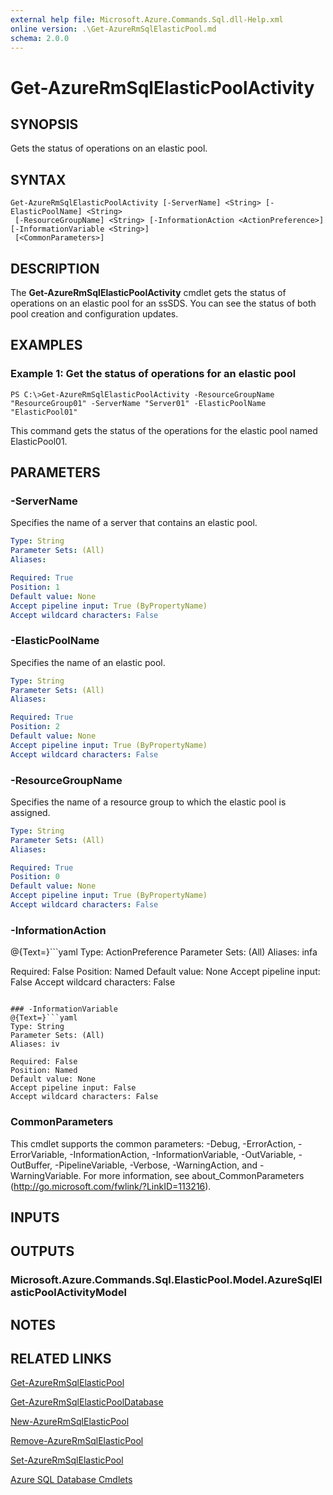 ```yaml
---
external help file: Microsoft.Azure.Commands.Sql.dll-Help.xml
online version: .\Get-AzureRmSqlElasticPool.md
schema: 2.0.0
---
```


# Get-AzureRmSqlElasticPoolActivity

## SYNOPSIS
Gets the status of operations on an elastic pool.

## SYNTAX

```
Get-AzureRmSqlElasticPoolActivity [-ServerName] <String> [-ElasticPoolName] <String>
 [-ResourceGroupName] <String> [-InformationAction <ActionPreference>] [-InformationVariable <String>]
 [<CommonParameters>]
```

## DESCRIPTION
The **Get-AzureRmSqlElasticPoolActivity** cmdlet gets the status of operations on an elastic pool for an ssSDS.
You can see the status of both pool creation and configuration updates.

## EXAMPLES

### Example 1: Get the status of operations for an elastic pool
```
PS C:\>Get-AzureRmSqlElasticPoolActivity -ResourceGroupName "ResourceGroup01" -ServerName "Server01" -ElasticPoolName "ElasticPool01"
```

This command gets the status of the operations for the elastic pool named ElasticPool01.

## PARAMETERS

### -ServerName
Specifies the name of a server that contains an elastic pool.

```yaml
Type: String
Parameter Sets: (All)
Aliases: 

Required: True
Position: 1
Default value: None
Accept pipeline input: True (ByPropertyName)
Accept wildcard characters: False
```

### -ElasticPoolName
Specifies the name of an elastic pool.

```yaml
Type: String
Parameter Sets: (All)
Aliases: 

Required: True
Position: 2
Default value: None
Accept pipeline input: True (ByPropertyName)
Accept wildcard characters: False
```

### -ResourceGroupName
Specifies the name of a resource group to which the elastic pool is assigned.

```yaml
Type: String
Parameter Sets: (All)
Aliases: 

Required: True
Position: 0
Default value: None
Accept pipeline input: True (ByPropertyName)
Accept wildcard characters: False
```

### -InformationAction
@{Text=}```yaml
Type: ActionPreference
Parameter Sets: (All)
Aliases: infa

Required: False
Position: Named
Default value: None
Accept pipeline input: False
Accept wildcard characters: False
```

### -InformationVariable
@{Text=}```yaml
Type: String
Parameter Sets: (All)
Aliases: iv

Required: False
Position: Named
Default value: None
Accept pipeline input: False
Accept wildcard characters: False
```

### CommonParameters
This cmdlet supports the common parameters: -Debug, -ErrorAction, -ErrorVariable, -InformationAction, -InformationVariable, -OutVariable, -OutBuffer, -PipelineVariable, -Verbose, -WarningAction, and -WarningVariable. For more information, see about_CommonParameters (http://go.microsoft.com/fwlink/?LinkID=113216).

## INPUTS

## OUTPUTS

### Microsoft.Azure.Commands.Sql.ElasticPool.Model.AzureSqlElasticPoolActivityModel

## NOTES

## RELATED LINKS

[Get-AzureRmSqlElasticPool](.\Get-AzureRmSqlElasticPool.md)

[Get-AzureRmSqlElasticPoolDatabase](.\Get-AzureRmSqlElasticPoolDatabase.md)

[New-AzureRmSqlElasticPool](.\New-AzureRmSqlElasticPool.md)

[Remove-AzureRmSqlElasticPool](.\Remove-AzureRmSqlElasticPool.md)

[Set-AzureRmSqlElasticPool](.\Set-AzureRmSqlElasticPool.md)

[Azure SQL Database Cmdlets](.\AzureRM.Sql.md)


